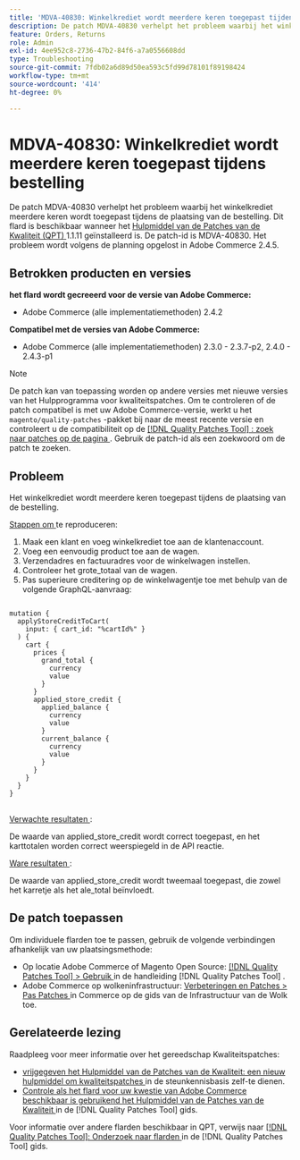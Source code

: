 ```yaml
---
title: 'MDVA-40830: Winkelkrediet wordt meerdere keren toegepast tijdens bestelling'
description: De patch MDVA-40830 verhelpt het probleem waarbij het winkelkrediet meerdere keren wordt toegepast tijdens de plaatsing van de bestelling. Deze patch is beschikbaar wanneer [Quality Patches Tool (QPT)] (https://experienceleague.adobe.com/en/docs/commerce-operations/tools/quality-patches-tool/quality-patches-tool-to-self-serve-quality-patches) 1.1.11 is geïnstalleerd. De patch-id is MDVA-40830. Het probleem wordt volgens de planning opgelost in Adobe Commerce 2.4.5.
feature: Orders, Returns
role: Admin
exl-id: 4ee952c8-2736-47b2-84f6-a7a0556608dd
type: Troubleshooting
source-git-commit: 7fdb02a6d89d50ea593c5fd99d78101f89198424
workflow-type: tm+mt
source-wordcount: '414'
ht-degree: 0%

---
```


# MDVA-40830: Winkelkrediet wordt meerdere keren toegepast tijdens bestelling

De patch MDVA-40830 verhelpt het probleem waarbij het winkelkrediet meerdere keren wordt toegepast tijdens de plaatsing van de bestelling. Dit flard is beschikbaar wanneer het [ Hulpmiddel van de Patches van de Kwaliteit (QPT) ](https://experienceleague.adobe.com/en/docs/commerce-operations/tools/quality-patches-tool/quality-patches-tool-to-self-serve-quality-patches) 1.1.11 geïnstalleerd is. De patch-id is MDVA-40830. Het probleem wordt volgens de planning opgelost in Adobe Commerce 2.4.5.

## Betrokken producten en versies

**het flard wordt gecreeerd voor de versie van Adobe Commerce:**

* Adobe Commerce (alle implementatiemethoden) 2.4.2

**Compatibel met de versies van Adobe Commerce:**

* Adobe Commerce (alle implementatiemethoden) 2.3.0 - 2.3.7-p2, 2.4.0 - 2.4.3-p1

>[!NOTE]
>
>De patch kan van toepassing worden op andere versies met nieuwe versies van het Hulpprogramma voor kwaliteitspatches. Om te controleren of de patch compatibel is met uw Adobe Commerce-versie, werkt u het `magento/quality-patches` -pakket bij naar de meest recente versie en controleert u de compatibiliteit op de [[!DNL Quality Patches Tool] : zoek naar patches op de pagina ](https://experienceleague.adobe.com/en/docs/commerce-operations/tools/quality-patches-tool/quality-patches-tool-to-self-serve-quality-patches) . Gebruik de patch-id als een zoekwoord om de patch te zoeken.

## Probleem

Het winkelkrediet wordt meerdere keren toegepast tijdens de plaatsing van de bestelling.

<u> Stappen om </u> te reproduceren:

1. Maak een klant en voeg winkelkrediet toe aan de klantenaccount.
1. Voeg een eenvoudig product toe aan de wagen.
1. Verzendadres en factuuradres voor de winkelwagen instellen.
1. Controleer het grote_totaal van de wagen.
1. Pas superieure creditering op de winkelwagentje toe met behulp van de volgende GraphQL-aanvraag:

<pre>
<code class="language-graphql">
mutation &lbrace;
  applyStoreCreditToCart(
    input: { cart_id: "%cartId%" }
  ) &lbrace;
    cart &lbrace;
      prices &lbrace;
        grand_total &lbrace;
          currency
          value
        &rbrace;
      &rbrace;
      applied_store_credit &lbrace;
        applied_balance &lbrace;
          currency
          value
        &rbrace;
        current_balance &lbrace;
          currency
          value
        &rbrace;
      &rbrace;
    &rbrace;
  &rbrace;
&rbrace;
</code>
</pre>

<u> Verwachte resultaten </u>:

De waarde van applied_store_credit wordt correct toegepast, en het karttotalen worden correct weerspiegeld in de API reactie.

<u> Ware resultaten </u>:

De waarde van applied_store_credit wordt tweemaal toegepast, die zowel het karretje als het ale_total beïnvloedt.

## De patch toepassen

Om individuele flarden toe te passen, gebruik de volgende verbindingen afhankelijk van uw plaatsingsmethode:

* Op locatie Adobe Commerce of Magento Open Source: [[!DNL Quality Patches Tool] > Gebruik ](/help/tools/quality-patches-tool/usage.md) in de handleiding [!DNL Quality Patches Tool] .
* Adobe Commerce op wolkeninfrastructuur: [ Verbeteringen en Patches > Pas Patches ](https://experienceleague.adobe.com/docs/commerce-cloud-service/user-guide/develop/upgrade/apply-patches.html) in Commerce op de gids van de Infrastructuur van de Wolk toe.

## Gerelateerde lezing

Raadpleeg voor meer informatie over het gereedschap Kwaliteitspatches:

* [ vrijgegeven het Hulpmiddel van de Patches van de Kwaliteit: een nieuw hulpmiddel om kwaliteitspatches ](https://experienceleague.adobe.com/en/docs/commerce-operations/tools/quality-patches-tool/quality-patches-tool-to-self-serve-quality-patches) in de steunkennisbasis zelf-te dienen.
* [ Controle als het flard voor uw kwestie van Adobe Commerce beschikbaar is gebruikend het Hulpmiddel van de Patches van de Kwaliteit ](/help/tools/quality-patches-tool/patches-available-in-qpt/check-patch-for-magento-issue-with-magento-quality-patches.md) in de [!DNL Quality Patches Tool] gids.

Voor informatie over andere flarden beschikbaar in QPT, verwijs naar [[!DNL Quality Patches Tool]: Onderzoek naar flarden ](https://experienceleague.adobe.com/tools/commerce-quality-patches/index.html) in de [!DNL Quality Patches Tool] gids.
